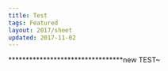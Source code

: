 ```yaml
---
title: Test
tags: Featured
layout: 2017/sheet
updated: 2017-11-02
---
```


*********************************new TEST~